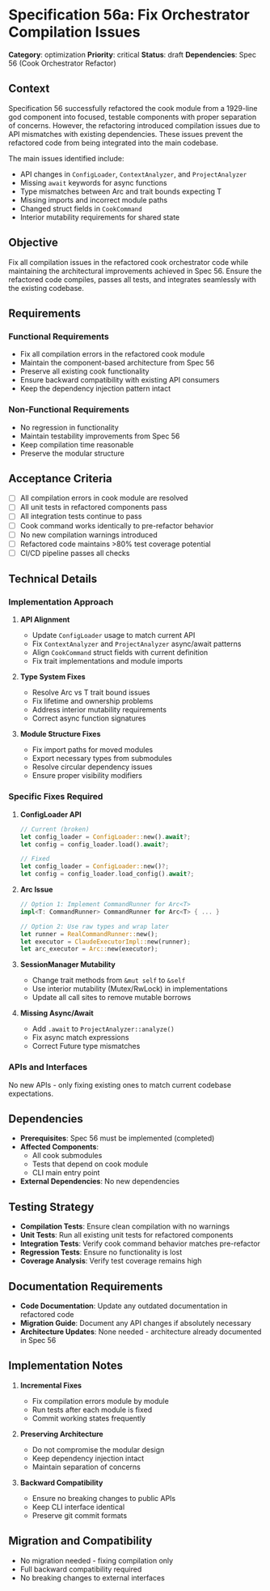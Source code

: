 # Specification 56a: Fix Orchestrator Compilation Issues

**Category**: optimization
**Priority**: critical
**Status**: draft
**Dependencies**: Spec 56 (Cook Orchestrator Refactor)

## Context

Specification 56 successfully refactored the cook module from a 1929-line god component into focused, testable components with proper separation of concerns. However, the refactoring introduced compilation issues due to API mismatches with existing dependencies. These issues prevent the refactored code from being integrated into the main codebase.

The main issues identified include:
- API changes in `ConfigLoader`, `ContextAnalyzer`, and `ProjectAnalyzer`
- Missing `await` keywords for async functions
- Type mismatches between Arc<T> and trait bounds expecting T
- Missing imports and incorrect module paths
- Changed struct fields in `CookCommand`
- Interior mutability requirements for shared state

## Objective

Fix all compilation issues in the refactored cook orchestrator code while maintaining the architectural improvements achieved in Spec 56. Ensure the refactored code compiles, passes all tests, and integrates seamlessly with the existing codebase.

## Requirements

### Functional Requirements
- Fix all compilation errors in the refactored cook module
- Maintain the component-based architecture from Spec 56
- Preserve all existing cook functionality
- Ensure backward compatibility with existing API consumers
- Keep the dependency injection pattern intact

### Non-Functional Requirements
- No regression in functionality
- Maintain testability improvements from Spec 56
- Keep compilation time reasonable
- Preserve the modular structure

## Acceptance Criteria

- [ ] All compilation errors in cook module are resolved
- [ ] All unit tests in refactored components pass
- [ ] All integration tests continue to pass
- [ ] Cook command works identically to pre-refactor behavior
- [ ] No new compilation warnings introduced
- [ ] Refactored code maintains >80% test coverage potential
- [ ] CI/CD pipeline passes all checks

## Technical Details

### Implementation Approach

1. **API Alignment**
   - Update `ConfigLoader` usage to match current API
   - Fix `ContextAnalyzer` and `ProjectAnalyzer` async/await patterns
   - Align `CookCommand` struct fields with current definition
   - Fix trait implementations and module imports

2. **Type System Fixes**
   - Resolve Arc<T> vs T trait bound issues
   - Fix lifetime and ownership problems
   - Address interior mutability requirements
   - Correct async function signatures

3. **Module Structure Fixes**
   - Fix import paths for moved modules
   - Export necessary types from submodules
   - Resolve circular dependency issues
   - Ensure proper visibility modifiers

### Specific Fixes Required

1. **ConfigLoader API**
   ```rust
   // Current (broken)
   let config_loader = ConfigLoader::new().await?;
   let config = config_loader.load().await?;
   
   // Fixed
   let config_loader = ConfigLoader::new()?;
   let config = config_loader.load_config().await?;
   ```

2. **Arc<CommandRunner> Issue**
   ```rust
   // Option 1: Implement CommandRunner for Arc<T>
   impl<T: CommandRunner> CommandRunner for Arc<T> { ... }
   
   // Option 2: Use raw types and wrap later
   let runner = RealCommandRunner::new();
   let executor = ClaudeExecutorImpl::new(runner);
   let arc_executor = Arc::new(executor);
   ```

3. **SessionManager Mutability**
   - Change trait methods from `&mut self` to `&self`
   - Use interior mutability (Mutex/RwLock) in implementations
   - Update all call sites to remove mutable borrows

4. **Missing Async/Await**
   - Add `.await` to `ProjectAnalyzer::analyze()`
   - Fix async match expressions
   - Correct Future type mismatches

### APIs and Interfaces

No new APIs - only fixing existing ones to match current codebase expectations.

## Dependencies

- **Prerequisites**: Spec 56 must be implemented (completed)
- **Affected Components**: 
  - All cook submodules
  - Tests that depend on cook module
  - CLI main entry point
- **External Dependencies**: No new dependencies

## Testing Strategy

- **Compilation Tests**: Ensure clean compilation with no warnings
- **Unit Tests**: Run all existing unit tests for refactored components
- **Integration Tests**: Verify cook command behavior matches pre-refactor
- **Regression Tests**: Ensure no functionality is lost
- **Coverage Analysis**: Verify test coverage remains high

## Documentation Requirements

- **Code Documentation**: Update any outdated documentation in refactored code
- **Migration Guide**: Document any API changes if absolutely necessary
- **Architecture Updates**: None needed - architecture already documented in Spec 56

## Implementation Notes

1. **Incremental Fixes**
   - Fix compilation errors module by module
   - Run tests after each module is fixed
   - Commit working states frequently

2. **Preserving Architecture**
   - Do not compromise the modular design
   - Keep dependency injection intact
   - Maintain separation of concerns

3. **Backward Compatibility**
   - Ensure no breaking changes to public APIs
   - Keep CLI interface identical
   - Preserve git commit formats

## Migration and Compatibility

- No migration needed - fixing compilation only
- Full backward compatibility required
- No breaking changes to external interfaces